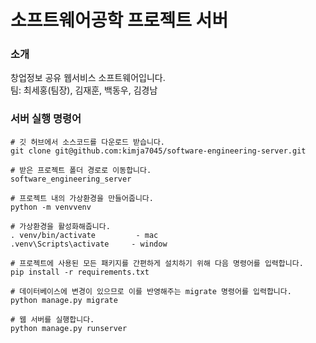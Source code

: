 # 소프트웨어공학 프로젝트 서버

### 소개
창업정보 공유 웹서비스 소프트웨어입니다. <br/>
팀: 최세홍(팀장), 김재훈, 백동우, 김경남

### 서버 실행 명령어
```
# 깃 허브에서 소스코드를 다운로드 받습니다.
git clone git@github.com:kimja7045/software-engineering-server.git

# 받은 프로젝트 폴더 경로로 이동합니다.
software_engineering_server

# 프로젝트 내의 가상환경을 만들어줍니다.
python -m venvvenv

# 가상환경을 활성화해줍니다.
. venv/bin/activate         - mac
.venv\Scripts\activate     - window

# 프로젝트에 사용된 모든 패키지를 간편하게 설치하기 위해 다음 명령어를 입력합니다. 
pip install -r requirements.txt

# 데이터베이스에 변경이 있으므로 이를 반영해주는 migrate 명령어를 입력합니다.
python manage.py migrate

# 웹 서버를 실행합니다.
python manage.py runserver
```
